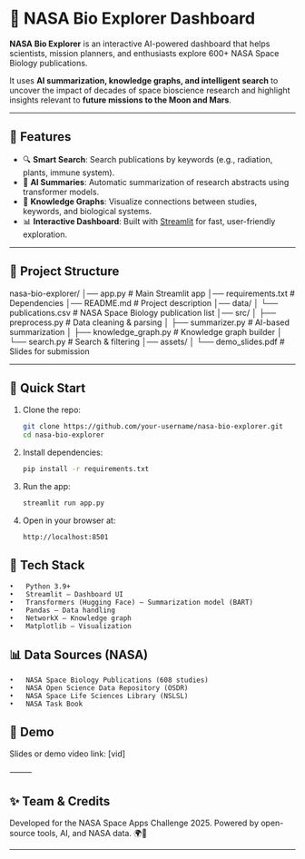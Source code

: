 # 🚀 NASA Bio Explorer Dashboard

**NASA Bio Explorer** is an interactive AI-powered dashboard that helps scientists, mission planners, and enthusiasts explore 600+ NASA Space Biology publications.

It uses **AI summarization, knowledge graphs, and intelligent search** to uncover the impact of decades of space bioscience research and highlight insights relevant to **future missions to the Moon and Mars**.

---

## 🌌 Features

- 🔍 **Smart Search**: Search publications by keywords (e.g., radiation, plants, immune system).
- 📝 **AI Summaries**: Automatic summarization of research abstracts using transformer models.
- 🧠 **Knowledge Graphs**: Visualize connections between studies, keywords, and biological systems.
- 📊 **Interactive Dashboard**: Built with [Streamlit](https://streamlit.io) for fast, user-friendly exploration.

---

## 📂 Project Structure

nasa-bio-explorer/
│── app.py # Main Streamlit app
│── requirements.txt # Dependencies
│── README.md # Project description
│── data/
│ └── publications.csv # NASA Space Biology publication list
│── src/
│ ├── preprocess.py # Data cleaning & parsing
│ ├── summarizer.py # AI-based summarization
│ ├── knowledge_graph.py # Knowledge graph builder
│ └── search.py # Search & filtering
│── assets/
│ └── demo_slides.pdf # Slides for submission

---

## 🚀 Quick Start

1. Clone the repo:

   ```bash
   git clone https://github.com/your-username/nasa-bio-explorer.git
   cd nasa-bio-explorer

   ```

2. Install dependencies:

   ```bash
   pip install -r requirements.txt

   ```

3. Run the app:

   ```bash
   streamlit run app.py

   ```

4. Open in your browser at:
   ```bash
   http://localhost:8501
   ```

## 🔧 Tech Stack

    •	Python 3.9+
    •	Streamlit – Dashboard UI
    •	Transformers (Hugging Face) – Summarization model (BART)
    •	Pandas – Data handling
    •	NetworkX – Knowledge graph
    •	Matplotlib – Visualization

## 📊 Data Sources (NASA)

    •	NASA Space Biology Publications (608 studies)
    •	NASA Open Science Data Repository (OSDR)
    •	NASA Space Life Sciences Library (NSLSL)
    •	NASA Task Book

## 🎥 Demo

Slides or demo video link: [vid]

⸻

## ✨ Team & Credits

Developed for the NASA Space Apps Challenge 2025.
Powered by open-source tools, AI, and NASA data. 🌍🚀

---